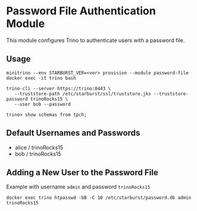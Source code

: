 # Password File Authentication Module

This module configures Trino to authenticate users with a password file.

## Usage

    minitrino --env STARBURST_VER=<ver> provision --module password-file
    docker exec -it trino bash 

    trino-cli --server https://trino:8443 \
       --truststore-path /etc/starburst/ssl/truststore.jks --truststore-password trinoRocks15 \
       --user bob --password
       
    trino> show schemas from tpch;

## Default Usernames and Passwords

- alice / trinoRocks15
- bob / trinoRocks15

## Adding a New User to the Password File

Example with username `admin` and password `trinoRocks15`

    docker exec trino htpasswd -bB -C 10 /etc/starburst/password.db admin trinoRocks15
